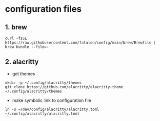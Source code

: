 # configuration files

## 1. brew
```
curl -fsSL https://raw.githubusercontent.com/fatalen/config/main/brew/Brewfile | brew bundle --file=-

```

## 2. alacritty
- get themes
```
mkdir -p ~/.config/alacritty/themes
git clone https://github.com/alacritty/alacritty-theme ~/.config/alacritty/themes
```
- make symbolic link to configuration file
```
ln -s ~/dev/config/alacritty/alacritty.toml ~/.config/alacritty/alacritty.toml
```

